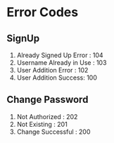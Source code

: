# Error Codes

## SignUp
1. Already Signed Up Error : 104
2. Username Already in Use : 103
3. User Addition Error : 102
4. User Addition Success: 100

## Change Password
1. Not Authorized : 202
2. Not Existing : 201
3. Change Successful : 200